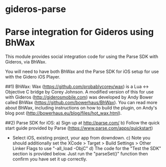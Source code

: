 gideros-parse
=============

# Parse integration for Gideros using BhWax

This module provides social integration code for using the Parse SDK with Gideros, via BhWax.

You will need to have both BhWax and the Parse SDK for iOS setup for use with the Gidero iOS Player.

##1) BhWax:
Wax (https://github.com/probablycorey/wax) is a Lua <-> Objective C bridge by Corey Johnson. A modified version of this for
use with Gideros (http://giderosmobile.com) was developed by Andy Bower called BhWax (https://github.com/bowerhaus/BhWax). 
You can read more about BhWax, including instructions on how to build the plugin, on Andy's blog post 
(http://bowerhaus.eu/blog/files/hot_wax.html).

##2) Parse SDK for iOS:
a) Sign up at http://parse.com/
b) Follow the quick start guide provided by Parse (https://www.parse.com/apps/quickstart)
 - Select iOS, existing project, your app from downdown.
c) Note you should additionally set the XCode > Target > Build Settings > Other Linker Flags to use "-all_load -ObjC"
d) The code for the "Test the SDK" section is provided below. Just run the "parseSet()" function then confirm you have set it up correctly.

